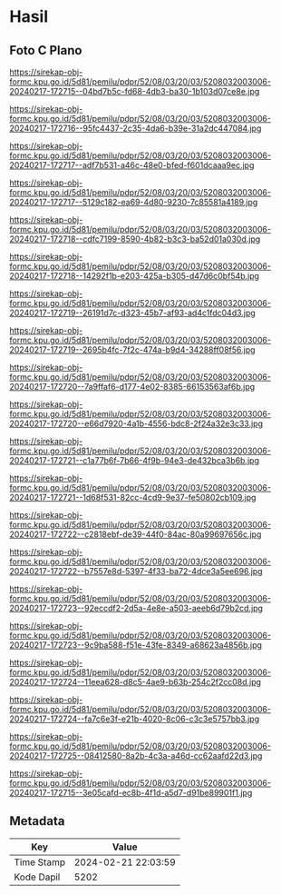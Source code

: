 # Hasil

## Foto C Plano

https://sirekap-obj-formc.kpu.go.id/5d81/pemilu/pdpr/52/08/03/20/03/5208032003006-20240217-172715--04bd7b5c-fd68-4db3-ba30-1b103d07ce8e.jpg

https://sirekap-obj-formc.kpu.go.id/5d81/pemilu/pdpr/52/08/03/20/03/5208032003006-20240217-172716--95fc4437-2c35-4da6-b39e-31a2dc447084.jpg

https://sirekap-obj-formc.kpu.go.id/5d81/pemilu/pdpr/52/08/03/20/03/5208032003006-20240217-172717--adf7b531-a46c-48e0-bfed-f601dcaaa9ec.jpg

https://sirekap-obj-formc.kpu.go.id/5d81/pemilu/pdpr/52/08/03/20/03/5208032003006-20240217-172717--5129c182-ea69-4d80-9230-7c85581a4189.jpg

https://sirekap-obj-formc.kpu.go.id/5d81/pemilu/pdpr/52/08/03/20/03/5208032003006-20240217-172718--cdfc7199-8590-4b82-b3c3-ba52d01a030d.jpg

https://sirekap-obj-formc.kpu.go.id/5d81/pemilu/pdpr/52/08/03/20/03/5208032003006-20240217-172718--14292f1b-e203-425a-b305-d47d6c0bf54b.jpg

https://sirekap-obj-formc.kpu.go.id/5d81/pemilu/pdpr/52/08/03/20/03/5208032003006-20240217-172719--26191d7c-d323-45b7-af93-ad4c1fdc04d3.jpg

https://sirekap-obj-formc.kpu.go.id/5d81/pemilu/pdpr/52/08/03/20/03/5208032003006-20240217-172719--2695b4fc-7f2c-474a-b9d4-34288ff08f56.jpg

https://sirekap-obj-formc.kpu.go.id/5d81/pemilu/pdpr/52/08/03/20/03/5208032003006-20240217-172720--7a9ffaf6-d177-4e02-8385-66153563af6b.jpg

https://sirekap-obj-formc.kpu.go.id/5d81/pemilu/pdpr/52/08/03/20/03/5208032003006-20240217-172720--e66d7920-4a1b-4556-bdc8-2f24a32e3c33.jpg

https://sirekap-obj-formc.kpu.go.id/5d81/pemilu/pdpr/52/08/03/20/03/5208032003006-20240217-172721--c1a77b6f-7b66-4f9b-94e3-de432bca3b6b.jpg

https://sirekap-obj-formc.kpu.go.id/5d81/pemilu/pdpr/52/08/03/20/03/5208032003006-20240217-172721--1d68f531-82cc-4cd9-9e37-fe50802cb109.jpg

https://sirekap-obj-formc.kpu.go.id/5d81/pemilu/pdpr/52/08/03/20/03/5208032003006-20240217-172722--c2818ebf-de39-44f0-84ac-80a99697656c.jpg

https://sirekap-obj-formc.kpu.go.id/5d81/pemilu/pdpr/52/08/03/20/03/5208032003006-20240217-172722--b7557e8d-5397-4f33-ba72-4dce3a5ee696.jpg

https://sirekap-obj-formc.kpu.go.id/5d81/pemilu/pdpr/52/08/03/20/03/5208032003006-20240217-172723--92eccdf2-2d5a-4e8e-a503-aeeb6d79b2cd.jpg

https://sirekap-obj-formc.kpu.go.id/5d81/pemilu/pdpr/52/08/03/20/03/5208032003006-20240217-172723--9c9ba588-f51e-43fe-8349-a68623a4856b.jpg

https://sirekap-obj-formc.kpu.go.id/5d81/pemilu/pdpr/52/08/03/20/03/5208032003006-20240217-172724--11eea628-d8c5-4ae9-b63b-254c2f2cc08d.jpg

https://sirekap-obj-formc.kpu.go.id/5d81/pemilu/pdpr/52/08/03/20/03/5208032003006-20240217-172724--fa7c6e3f-e21b-4020-8c06-c3c3e5757bb3.jpg

https://sirekap-obj-formc.kpu.go.id/5d81/pemilu/pdpr/52/08/03/20/03/5208032003006-20240217-172725--08412580-8a2b-4c3a-a46d-cc62aafd22d3.jpg

https://sirekap-obj-formc.kpu.go.id/5d81/pemilu/pdpr/52/08/03/20/03/5208032003006-20240217-172715--3e05cafd-ec8b-4f1d-a5d7-d91be89901f1.jpg


## Metadata

| Key        | Value               |
| ---------- | ------------------- |
| Time Stamp | 2024-02-21 22:03:59 |
| Kode Dapil | 5202                |



